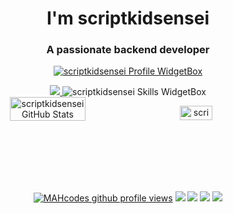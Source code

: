 <div align="center">
<h1 align="center">I'm scriptkidsensei</h1>
<h3 align="center">A passionate backend developer</h3>


<a href="https://github.com/scriptkidsensei"><img src="https://github-widgetbox.vercel.app/api/profile?username=scriptkidsensei&amp;theme=darkmode&amp;data=followers,repositories,stars,commits" alt="scriptkidsensei Profile WidgetBox"></a>

<a href="https://github.com/scriptkidsensei/AUDO-SCANNER">
<img src="https://github-readme-stats.vercel.app/api/pin/?username=scriptkidsensei&repo=AUDO-SCANNER&theme=dark&bg_color=161c1c&hide_border=true&icon_color=00c6ff&border_radius=16&show_owner=true">
</a>

<img src="https://github-widgetbox.vercel.app/api/skills?languages=linux,bash,python,c&amp;theme=darkmode" alt="scriptkidsensei Skills WidgetBox">
<div style="display:flex;">
<img width="49%" src="https://github-readme-stats.vercel.app/api?username=scriptkidsensei&show_icons=true&theme=dark&bg_color=161c1c&hide_border=true&icon_color=00c6ff&title_color=00c6ff&border_radius=16" alt="scriptkidsensei GitHub Stats">
  
<span style="display:inline-block;width:2%"></span>
<img width="49%" src="https://streak-stats.demolab.com/?user=scriptkidsensei&theme=dark&background=161c1c&hide_border=true&border_radius=16&ring=00c6ff&fire=00c6ff&currStreakLabel=00c6ff" alt="scriptkidsensei GitHub Streak">
</div>
<br>

<a href="https://www.github.com/scriptkidsensei"><img src="https://komarev.com/ghpvc/?username=scriptkidsensei&style=for-the-badge&color=161c1c&label=👁+PROFILE+VIEWS" alt="MAHcodes github profile views" /></a>
<a href="https://www.linux.org"><img src="https://img.shields.io/badge/OS-Linux-e06c75?style=for-the-badge&logoColor=00c6ff&logo=linux&color=161c1c" /></a>
<a href="https://archlinux.org"><img src="https://img.shields.io/badge/DISTRO-Arch-56b6c2?style=for-the-badge&logo=arch-linux&logoColor=00c6ff&color=161c1c" /></a>
<a href="https://userbase.kde.org/KWin"><img src="https://img.shields.io/badge/WM-KWin-005577?style=for-the-badge&logo=KWin&color=161c1c&logoColor=00c6ff" /></a>
<a href="https://kate-editor.org/"><img src="https://img.shields.io/badge/IDE-KATE-98c379?style=for-the-badge&logo=kate&color=161c1c&logoColor=00c6ff" /></a>

